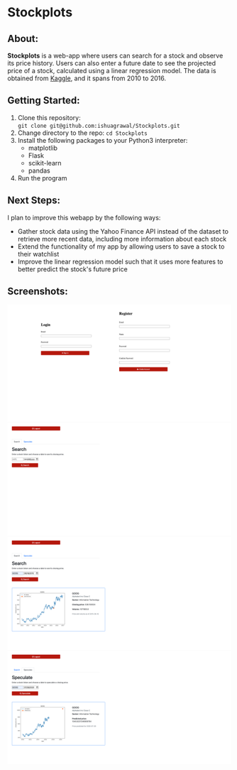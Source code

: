 # Stockplots

## About:
**Stockplots** is a web-app where users can search for a stock and observe its price history. Users can also enter a future date to see the projected price of a stock, calculated using a linear regression model. The data is obtained from [Kaggle](https://www.kaggle.com/datasets/dgawlik/nyse), and it spans from 2010 to 2016.

## Getting Started:
1. Clone this repository:  
`git clone git@github.com:ishuagrawal/Stockplots.git`
2. Change directory to the repo: `cd Stockplots`
3. Install the following packages to your Python3 interpreter:
    * matplotlib
    * Flask
    * scikit-learn
    * pandas
4. Run the program

## Next Steps:
I plan to improve this webapp by the following ways: 
* Gather stock data using the Yahoo Finance API instead of the dataset to retrieve more recent data, including more information about each stock
* Extend the functionality of my app by allowing users to save a stock to their watchlist
* Improve the linear regression model such that it uses more features to better predict the stock's future price

## Screenshots:

![Login/Register Page](readme-images/login_register.png "Login/Register")
![Home Page](readme-images/Home.png "Home Page")
![Search Page](readme-images/Search.png "Search Page")
![Speculate Page](readme-images/Speculate.png "Speculate Page")
